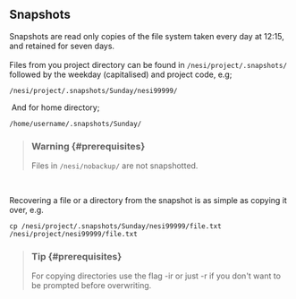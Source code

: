 Snapshots
---------

Snapshots are read only copies of the file system taken every day at
12:15, and retained for seven days.\
\
Files from you project directory can be found
in `/nesi/project/.snapshots/` followed by the weekday (capitalised) and
project code, e.g;

    /nesi/project/.snapshots/Sunday/nesi99999/

 And for home directory;

    /home/username/.snapshots/Sunday/

> ### Warning {#prerequisites}
>
> Files in `/nesi/nobackup/` are not snapshotted.

 

Recovering a file or a directory from the snapshot is as simple as
copying it over, e.g.

    cp /nesi/project/.snapshots/Sunday/nesi99999/file.txt /nesi/project/nesi99999/file.txt

> ### Tip {#prerequisites}
>
> For copying directories use the flag -ir or just -r if you don\'t want
> to be prompted before overwriting.
